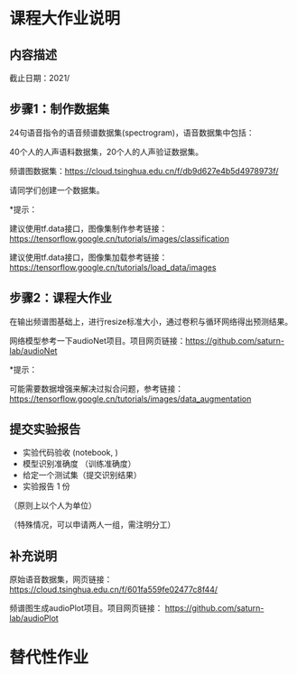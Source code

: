 # 课程大作业说明

## 内容描述

截止日期：2021/



## 步骤1：制作数据集

24句语音指令的语音频谱数据集(spectrogram)，语音数据集中包括：

40个人的人声语料数据集，20个人的人声验证数据集。 

频谱图数据集：https://cloud.tsinghua.edu.cn/f/db9d627e4b5d4978973f/

请同学们创建一个数据集。

*提示：

建议使用tf.data接口，图像集制作参考链接：https://tensorflow.google.cn/tutorials/images/classification

建议使用tf.data接口，图像集加载参考链接：https://tensorflow.google.cn/tutorials/load_data/images

## 步骤2：课程大作业

在输出频谱图基础上，进行resize标准大小，通过卷积与循环网络得出预测结果。 

网络模型参考一下audioNet项目。项目网页链接：https://github.com/saturn-lab/audioNet 

*提示：

可能需要数据增强来解决过拟合问题，参考链接：https://tensorflow.google.cn/tutorials/images/data_augmentation

## 提交实验报告
- 实验代码验收 (notebook, )
- 模型识别准确度 （训练准确度）
- 给定一个测试集（提交识别结果）
- 实验报告 1 份


（原则上以个人为单位）

（特殊情况，可以申请两人一组，需注明分工）

## 补充说明

原始语音数据集，网页链接：https://cloud.tsinghua.edu.cn/f/601fa559fe02477c8f44/

频谱图生成audioPlot项目。项目网页链接： https://github.com/saturn-lab/audioPlot

# 替代性作业


